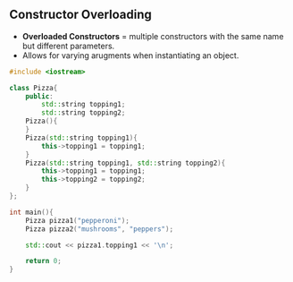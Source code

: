 ## Constructor Overloading

- **Overloaded Constructors** = multiple constructors with the same name but different parameters.
- Allows for varying arugments when instantiating an object.

```cpp
#include <iostream>

class Pizza{
    public:
        std::string topping1;
        std::string topping2;
    Pizza(){
    }
    Pizza(std::string topping1){
        this->topping1 = topping1;
    }
    Pizza(std::string topping1, std::string topping2){
        this->topping1 = topping1;
        this->topping2 = topping2;
    }
};

int main(){
    Pizza pizza1("pepperoni");
    Pizza pizza2("mushrooms", "peppers");

    std::cout << pizza1.topping1 << '\n';

    return 0;
}
```